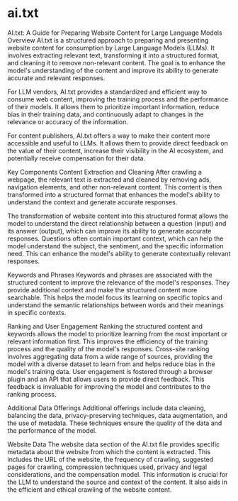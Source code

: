 # ai.txt
AI.txt: A Guide for Preparing Website Content for Large Language Models
Overview
AI.txt is a structured approach to preparing and presenting website content for consumption by Large Language Models (LLMs). It involves extracting relevant text, transforming it into a structured format, and cleaning it to remove non-relevant content. The goal is to enhance the model's understanding of the content and improve its ability to generate accurate and relevant responses.

For LLM vendors, AI.txt provides a standardized and efficient way to consume web content, improving the training process and the performance of their models. It allows them to prioritize important information, reduce bias in their training data, and continuously adapt to changes in the relevance or accuracy of the information.

For content publishers, AI.txt offers a way to make their content more accessible and useful to LLMs. It allows them to provide direct feedback on the value of their content, increase their visibility in the AI ecosystem, and potentially receive compensation for their data.

Key Components
Content Extraction and Cleaning
After crawling a webpage, the relevant text is extracted and cleaned by removing ads, navigation elements, and other non-relevant content. This content is then transformed into a structured format that enhances the model's ability to understand the context and generate accurate responses.

The transformation of website content into this structured format allows the model to understand the direct relationship between a question (input) and its answer (output), which can improve its ability to generate accurate responses. Questions often contain important context, which can help the model understand the subject, the sentiment, and the specific information need. This can enhance the model's ability to generate contextually relevant responses.

Keywords and Phrases
Keywords and phrases are associated with the structured content to improve the relevance of the model's responses. They provide additional context and make the structured content more searchable. This helps the model focus its learning on specific topics and understand the semantic relationships between words and their meanings in specific contexts.

Ranking and User Engagement
Ranking the structured content and keywords allows the model to prioritize learning from the most important or relevant information first. This improves the efficiency of the training process and the quality of the model's responses. Cross-site ranking involves aggregating data from a wide range of sources, providing the model with a diverse dataset to learn from and helps reduce bias in the model's training data. User engagement is fostered through a browser plugin and an API that allows users to provide direct feedback. This feedback is invaluable for improving the model and contributes to the ranking process.

Additional Data Offerings
Additional offerings include data cleaning, balancing the data, privacy-preserving techniques, data augmentation, and the use of metadata. These techniques ensure the quality of the data and the performance of the model.

Website Data
The website data section of the AI.txt file provides specific metadata about the website from which the content is extracted. This includes the URL of the website, the frequency of crawling, suggested pages for crawling, compression techniques used, privacy and legal considerations, and the compensation model. This information is crucial for the LLM to understand the source and context of the content. It also aids in the efficient and ethical crawling of the website content.
